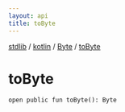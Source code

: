 ```yaml
---
layout: api
title: toByte
---
```

[stdlib](../../index.html) / [kotlin](../index.html) / [Byte](index.html) / [toByte](toByte.html)

# toByte

```
open public fun toByte(): Byte
```
